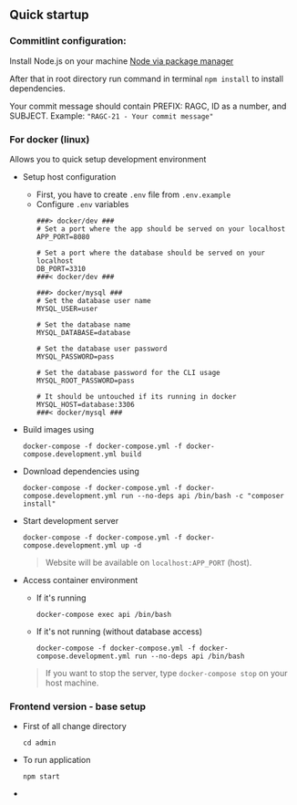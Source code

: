 ## Quick startup


### Commitlint configuration:

Install Node.js on your machine [Node via package manager](https://nodejs.org/en/download/package-manager/)

After that in root directory run command in terminal ```npm install``` to install dependencies.

Your commit message should contain PREFIX: RAGC, ID as a number, and SUBJECT.
Example: ```"RAGC-21 - Your commit message"```



### For docker (linux)

Allows you to quick setup development environment

- Setup host configuration
    - First, you have to create `.env` file from `.env.example`
    - Configure `.env` variables
        ```
        ###> docker/dev ###
        # Set a port where the app should be served on your localhost
        APP_PORT=8080

        # Set a port where the database should be served on your localhost
        DB_PORT=3310
        ###< docker/dev ###

        ###> docker/mysql ###
        # Set the database user name
        MYSQL_USER=user

        # Set the database name
        MYSQL_DATABASE=database

        # Set the database user password
        MYSQL_PASSWORD=pass

        # Set the database password for the CLI usage
        MYSQL_ROOT_PASSWORD=pass

        # It should be untouched if its running in docker
        MYSQL_HOST=database:3306
        ###< docker/mysql ###
        ```

- Build images using
    ```
    docker-compose -f docker-compose.yml -f docker-compose.development.yml build
    ```

- Download dependencies using
    ```
    docker-compose -f docker-compose.yml -f docker-compose.development.yml run --no-deps api /bin/bash -c "composer install"
    ```

- Start development server
    ```
    docker-compose -f docker-compose.yml -f docker-compose.development.yml up -d
    ```
    > Website will be available on `localhost:APP_PORT` (host).

- Access container environment
    - If it's running
      ```
      docker-compose exec api /bin/bash
      ```

    - If it's not running (without database access)
      ```
      docker-compose -f docker-compose.yml -f docker-compose.development.yml run --no-deps api /bin/bash
      ```

    > If you want to stop the server, type
      `docker-compose stop` on your host machine.



### Frontend version - base setup

- First of all change directory
  ```
  cd admin
  ```

- To run application
   ```
  npm start
  ```

-